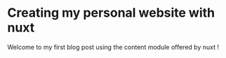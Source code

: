 # Creating my personal website with nuxt

Welcome to my first blog post using the content module offered by nuxt !
